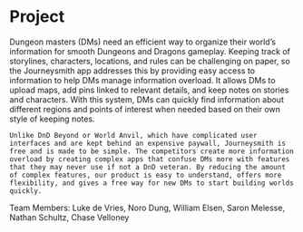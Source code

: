 # Project

Dungeon masters (DMs) need an efficient way to organize their world’s information for smooth Dungeons and Dragons gameplay. Keeping track of storylines, characters, locations, and rules can be challenging on paper, so the Journeysmith app addresses this by providing easy access to information to help DMs manage information overload. It allows DMs to upload maps, add pins linked to relevant details, and keep notes on stories and characters. With this system, DMs can quickly find information about different regions and points of interest when needed based on their own style of keeping notes.

	Unlike DnD Beyond or World Anvil, which have complicated user interfaces and are kept behind an expensive paywall, Journeysmith is free and is made to be simple. The competitors create more information overload by creating complex apps that confuse DMs more with features that they may never use if not a DnD veteran. By reducing the amount of complex features, our product is easy to understand, offers more flexibility, and gives a free way for new DMs to start building worlds quickly. 
 
Team Members:
Luke de Vries, Noro Dung, William Elsen, Saron Melesse, Nathan Schultz, Chase Velloney
